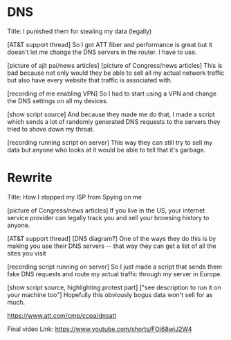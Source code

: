 # DNS

Title: I punished them for stealing my data (legally)

[AT&T support thread]
So I got ATT fiber and performance is great but it doesn't let me change the DNS servers in the router. I have to use.

[picture of ajit pai/news articles]
[picture of Congress/news articles]
This is bad because not only would they be able to sell all my actual network traffic but also have every website that traffic is associated with.

[recording of me enabling VPN]
So I had to start using a VPN and change the DNS settings on all my devices.

[show script source]
And because they made me do that, I made a script which sends a lot of randomly generated DNS requests to the servers they tried to shove down my throat.

[recording running script on server]
This way they can still try to sell my data but anyone who looks at it would be able to tell that it's garbage.


# Rewrite
Title: How I stopped my ISP from Spying on me

[picture of Congress/news articles]
If you live in the US, your internet service provider can legally track you and sell your browsing history to anyone.

[AT&T support thread]
[DNS diagram?]
One of the ways they do this is by making you use their DNS servers -- that way they can get a list of all the sites you visit

[recording script running on server]
So I just made a script that sends them fake DNS requests and route my actual traffic through my server in Europe.

[show script source, highlighting protest part]
["see description to run it on your machine too"]
Hopefully this obviously bogus data won't sell for as much.


https://www.att.com/cmp/ccpa/dnsatt

Final video Link: https://www.youtube.com/shorts/FOi68wjJ2W4
